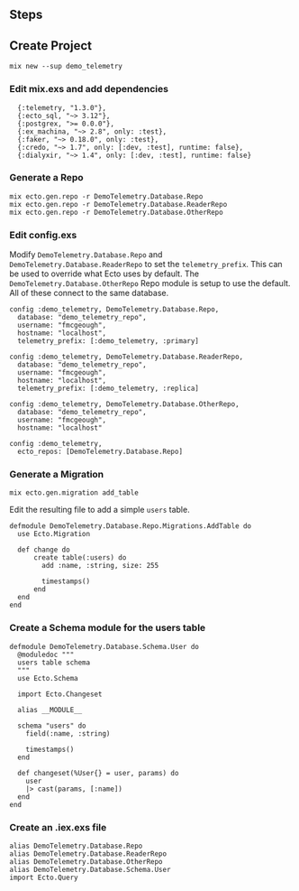 ## Steps

## Create Project

```
mix new --sup demo_telemetry
```

### Edit mix.exs and add dependencies

```
  {:telemetry, "1.3.0"},
  {:ecto_sql, "~> 3.12"},
  {:postgrex, ">= 0.0.0"},
  {:ex_machina, "~> 2.8", only: :test},
  {:faker, "~> 0.18.0", only: :test},
  {:credo, "~> 1.7", only: [:dev, :test], runtime: false},
  {:dialyxir, "~> 1.4", only: [:dev, :test], runtime: false}
```

### Generate a Repo

```
mix ecto.gen.repo -r DemoTelemetry.Database.Repo
mix ecto.gen.repo -r DemoTelemetry.Database.ReaderRepo
mix ecto.gen.repo -r DemoTelemetry.Database.OtherRepo
```

### Edit config.exs

Modify `DemoTelemetry.Database.Repo` and `DemoTelemetry.Database.ReaderRepo`
to set the `telemetry_prefix`. This can be used to override what Ecto uses
by default. The `DemoTelemetry.Database.OtherRepo` Repo module is setup
to use the default. All of these connect to the same database.

```
config :demo_telemetry, DemoTelemetry.Database.Repo,
  database: "demo_telemetry_repo",
  username: "fmcgeough",
  hostname: "localhost",
  telemetry_prefix: [:demo_telemetry, :primary]

config :demo_telemetry, DemoTelemetry.Database.ReaderRepo,
  database: "demo_telemetry_repo",
  username: "fmcgeough",
  hostname: "localhost",
  telemetry_prefix: [:demo_telemetry, :replica]

config :demo_telemetry, DemoTelemetry.Database.OtherRepo,
  database: "demo_telemetry_repo",
  username: "fmcgeough",
  hostname: "localhost"

config :demo_telemetry,
  ecto_repos: [DemoTelemetry.Database.Repo]
```

### Generate a Migration

```
mix ecto.gen.migration add_table
```

Edit the resulting file to add a simple `users` table.

```
defmodule DemoTelemetry.Database.Repo.Migrations.AddTable do
  use Ecto.Migration

  def change do
      create table(:users) do
        add :name, :string, size: 255

        timestamps()
      end
  end
end
```

### Create a Schema module for the users table

```
defmodule DemoTelemetry.Database.Schema.User do
  @moduledoc """
  users table schema
  """
  use Ecto.Schema

  import Ecto.Changeset

  alias __MODULE__

  schema "users" do
    field(:name, :string)

    timestamps()
  end

  def changeset(%User{} = user, params) do
    user
    |> cast(params, [:name])
  end
end
```

### Create an .iex.exs file

```
alias DemoTelemetry.Database.Repo
alias DemoTelemetry.Database.ReaderRepo
alias DemoTelemetry.Database.OtherRepo
alias DemoTelemetry.Database.Schema.User
import Ecto.Query
```
